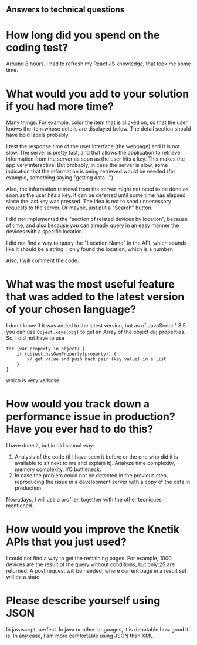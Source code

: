 ## Answers to technical questions

# How long did you spend on the coding test?

Around 8 hours. I had to refresh my React JS knowledge, that took me some time.

# What would you add to your solution if you had more time?

Many things. For example, color the item that is clicked on, so that the user knows the item whose details are displayed below. The detail section should have bold labels probably.

I test the response time of the user interface (the webpage) and it is not slow. The server is pretty fast, and that allows the application to retrieve information from the server as soon as the user hits a key. This makes the app very interactive. But probably, in case the server is slow, some indication that the information is being retrieved would be needed (for example, something saying "getting data...").

Also, the information retrieval from the server might not need to be done as soon as the user hits a key. It can be deferred until some time has elapsed since the last key was pressed. The idea is not to send unnecessary requests to the server. Or maybe, just put a "Search" button.

I did not implemented the "section of related devices by location", because of time, and also because you can already query in an easy manner the devices with a specific location.

I did not find a way to query the "Location Name" in the API, which sounds like it should be a string. I only found the location, which is a number.

Also, I will comment the code.

# What was the most useful feature that was added to the latest version of your chosen language?

I don't know if it was added to the latest version, but as of JavaScript 1.8.5 you can use ```Object.keys(obj)``` to get an Array of the object ```obj``` properties. So, I did not have to use

```
for (var property in object) {
    if (object.hasOwnProperty(property)) {
        // get value and push back pair (key,value) in a list
    }
}
```

which is very verbose.

# How would you track down a performance issue in production? Have you ever had to do this?

I have done it, but in old school way:
1) Analysis of the code (if I have seen it before or the one who did it is available to sit next to me and explain it). Analyze time complexity, memory complexity, I/O bottleneck.
2) In case the problem could not be detected in the previous step, reproducing the issue in a development server with a copy of the data in production.

Nowadays, I will use a profiler, together with the other tecniques I mentioned.

# How would you improve the Knetik APIs that you just used?

I could not find a way to get the remaining pages. For example, 1000 devices are the result of the query without conditions, but only 25 are returned.
A post request will be needed, where current page in a result set will be a state.

# Please describe yourself using JSON

In javascript, perfect. In java or other languages, it is debatable how good it is. In any case, I am more comfortable using JSON than XML.

